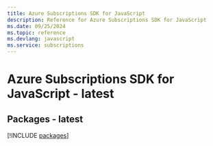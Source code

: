 ```yaml
---
title: Azure Subscriptions SDK for JavaScript
description: Reference for Azure Subscriptions SDK for JavaScript
ms.date: 09/25/2024
ms.topic: reference
ms.devlang: javascript
ms.service: subscriptions
---
```

# Azure Subscriptions SDK for JavaScript - latest
## Packages - latest
[!INCLUDE [packages](subscriptions-index.md)]